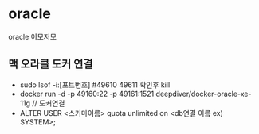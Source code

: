 # oracle
oracle 이모저모


## 맥 오라클 도커 연결
- sudo lsof -i:[포트번호] #49610 49611 확인후 kill
- docker run -d -p 49160:22 -p 49161:1521 deepdiver/docker-oracle-xe-11g // 도커연결
- ALTER USER <스키마이름> quota unlimited on <db연결 이름 ex) SYSTEM>;
